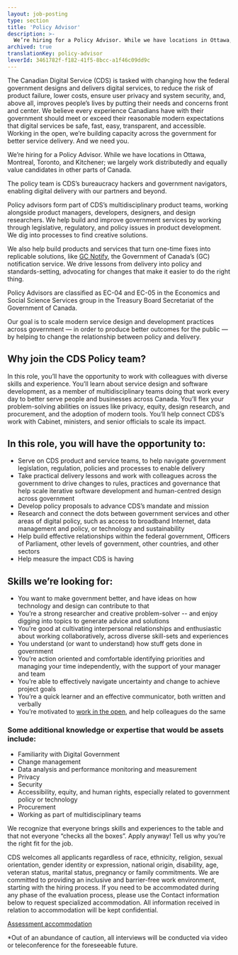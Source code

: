 ```yaml
---
layout: job-posting
type: section
title: 'Policy Advisor'
description: >-
  We’re hiring for a Policy Advisor. While we have locations in Ottawa, Montreal, Toronto, and Kitchener; we largely work distributedly and equally value candidates in other parts of Canada.
archived: true
translationKey: policy-advisor
leverId: 3461782f-f182-41f5-8bcc-a1f46c09dd9c
---
```


The Canadian Digital Service (CDS) is tasked with changing how the federal government designs and delivers digital services, to reduce the risk of product failure, lower costs, ensure user privacy and system security, and, above all, improves people’s lives by putting their needs and concerns front and center. We believe every experience Canadians have with their government should meet or exceed their reasonable modern expectations that digital services be safe, fast, easy, transparent, and accessible. Working in the open, we’re building capacity across the government for better service delivery. And we need you.

We’re hiring for a Policy Advisor. While we have locations in Ottawa, Montreal, Toronto, and Kitchener; we largely work distributedly and equally value candidates in other parts of Canada.

The policy team is CDS’s bureaucracy hackers and government navigators, enabling digital delivery with our partners and beyond. 

Policy advisors form part of CDS’s multidisciplinary product teams, working alongside product managers, developers, designers, and design researchers. We help build and improve government services by working through legislative, regulatory, and policy issues in product development. We dig into processes to find creative solutions. 

We also help build products and services that turn one-time fixes into replicable solutions, like [GC Notify](https://notification.canada.ca), the Government of Canada’s (GC) notification service. We drive lessons from delivery into policy and standards-setting, advocating for changes that make it easier to do the right thing. 

Policy Advisors are classified as EC-04 and EC-05 in the Economics and Social Science Services group in the Treasury Board Secretariat of the Government of Canada.

Our goal is to scale modern service design and development practices across government — in order to produce better outcomes for the public — by helping to change the relationship between policy and delivery. 

## Why join the CDS Policy team? 

In this role, you’ll have the opportunity to work with colleagues with diverse skills and experience. You’ll learn about service design and software development, as a member of multidisciplinary teams doing that work every day to better serve people and businesses across Canada. You’ll flex your problem-solving abilities on issues like privacy, equity, design research, and procurement, and the adoption of modern tools. You’ll help connect  CDS’s work with Cabinet, ministers, and senior officials to scale its impact. 
 
## In this role, you will have the opportunity to:

- Serve on CDS product and service teams, to help navigate government legislation, regulation, policies and processes to enable delivery
- Take practical delivery lessons and work with colleagues across the government to drive changes to rules, practices and governance that help scale iterative software development and human-centred design across government
- Develop policy proposals to advance CDS’s mandate and mission  
- Research and connect the dots between government services and other areas of digital policy, such as access to broadband Internet, data management and policy, or technology and sustainability
- Help build effective relationships within the federal government, Officers of Parliament, other levels of government, other countries, and other sectors
- Help measure the impact CDS is having
 
## Skills we’re looking for:

- You want to make government better, and have ideas on how technology and design can contribute to that
- You’re a strong researcher and creative problem-solver -- and enjoy digging into topics to generate advice and solutions
- You’re good at cultivating interpersonal relationships and enthusiastic about working collaboratively, across diverse skill-sets and experiences 
- You understand (or want to understand) how stuff gets done in government
- You’re action oriented and comfortable identifying priorities and managing your time independently, with the support of your manager and team
- You’re able to effectively navigate uncertainty and change to achieve project goals
- You’re a quick learner and an effective communicator, both written and verbally 
- You’re motivated to [work in the open](https://digital.canada.ca/2020/02/24/why-open-source-matters/), and help colleagues do the same

### Some additional knowledge or expertise that would be assets include: 

- Familiarity with Digital Government
- Change management 
- Data analysis and performance monitoring and measurement
- Privacy
- Security
- Accessibility, equity, and human rights, especially related to government policy or technology
- Procurement
- Working as part of multidisciplinary teams

We recognize that everyone brings skills and experiences to the table and that not everyone “checks all the boxes”. Apply anyway! Tell us why you’re the right fit for the job.

CDS welcomes all applicants regardless of race, ethnicity, religion, sexual orientation, gender identity or expression, national origin, disability, age, veteran status, marital status, pregnancy or family commitments. We are committed to providing an inclusive and barrier-free work environment, starting with the hiring process. If you need to be accommodated during any phase of the evaluation process, please use the Contact information below to request specialized accommodation. All information received in relation to accommodation will be kept confidential.

[Assessment accommodation](https://www.canada.ca/en/public-service-commission/services/assessment-accommodation-page.html)

*Out of an abundance of caution, all interviews will be conducted via video or teleconference for the foreseeable future.

